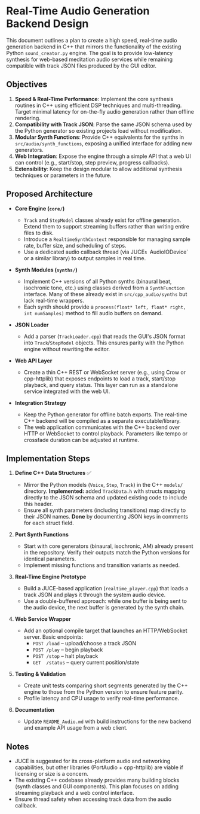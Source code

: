# Real-Time Audio Generation Backend Design

This document outlines a plan to create a high speed, real-time audio generation
backend in C++ that mirrors the functionality of the existing Python
`sound_creator.py` engine. The goal is to provide low-latency synthesis for
web-based meditation audio services while remaining compatible with track
JSON files produced by the GUI editor.

## Objectives

1. **Speed & Real-Time Performance**: Implement the core synthesis routines in C++
   using efficient DSP techniques and multi-threading. Target minimal latency for
   on-the-fly audio generation rather than offline rendering.
2. **Compatibility with Track JSON**: Parse the same JSON schema used by the
   Python generator so existing projects load without modification.
3. **Modular Synth Functions**: Provide C++ equivalents for the synths in
   `src/audio/synth_functions`, exposing a unified interface for adding new
   generators.
4. **Web Integration**: Expose the engine through a simple API that a web UI can
   control (e.g., start/stop, step preview, progress callbacks).
5. **Extensibility**: Keep the design modular to allow additional synthesis
   techniques or parameters in the future.

## Proposed Architecture

- **Core Engine (`core/`)**
  - `Track` and `StepModel` classes already exist for offline generation. Extend
    them to support streaming buffers rather than writing entire files to disk.
  - Introduce a `RealtimeSynthContext` responsible for managing sample rate,
    buffer size, and scheduling of steps.
  - Use a dedicated audio callback thread (via JUCE`s `AudioIODevice` or a
    similar library) to output samples in real time.

- **Synth Modules (`synths/`)**
  - Implement C++ versions of all Python synths (binaural beat, isochronic tone,
    etc.) using classes derived from a `SynthFunction` interface. Many of these
    already exist in `src/cpp_audio/synths` but lack real-time wrappers.
  - Each synth should provide a `process(float* left, float* right, int numSamples)`
    method to fill audio buffers on demand.

- **JSON Loader**
  - Add a parser (`TrackLoader.cpp`) that reads the GUI's JSON format into
    `Track`/`StepModel` objects. This ensures parity with the Python engine
    without rewriting the editor.

- **Web API Layer**
  - Create a thin C++ REST or WebSocket server (e.g., using Crow or cpp-httplib)
    that exposes endpoints to load a track, start/stop playback, and query
    status. This layer can run as a standalone service integrated with the web
    UI.

- **Integration Strategy**
  - Keep the Python generator for offline batch exports. The real-time C++
    backend will be compiled as a separate executable/library.
  - The web application communicates with the C++ backend over HTTP or WebSocket
    to control playback. Parameters like tempo or crossfade duration can be
    adjusted at runtime.

## Implementation Steps

1. **Define C++ Data Structures** ✅
   - Mirror the Python models (`Voice`, `Step`, `Track`) in the C++ `models/`
     directory. **Implemented:** added `TrackData.h` with structs mapping
     directly to the JSON schema and updated existing code to include this
     header.
   - Ensure all synth parameters (including transitions) map directly to their
     JSON names. **Done** by documenting JSON keys in comments for each
     struct field.

2. **Port Synth Functions**
   - Start with core generators (binaural, isochronic, AM) already present in the
     repository. Verify their outputs match the Python versions for identical
     parameters.
   - Implement missing functions and transition variants as needed.

3. **Real-Time Engine Prototype**
   - Build a JUCE-based application (`realtime_player.cpp`) that loads a track
     JSON and plays it through the system audio device.
   - Use a double-buffered approach: while one buffer is being sent to the audio
     device, the next buffer is generated by the synth chain.

4. **Web Service Wrapper**
   - Add an optional compile target that launches an HTTP/WebSocket server. Basic
     endpoints:
     - `POST /load` – upload/choose a track JSON
     - `POST /play` – begin playback
     - `POST /stop` – halt playback
     - `GET  /status` – query current position/state

5. **Testing & Validation**
   - Create unit tests comparing short segments generated by the C++ engine to
     those from the Python version to ensure feature parity.
   - Profile latency and CPU usage to verify real-time performance.

6. **Documentation**
   - Update `README_Audio.md` with build instructions for the new backend and
     example API usage from a web client.

## Notes

- JUCE is suggested for its cross-platform audio and networking capabilities, but
  other libraries (PortAudio + cpp-httplib) are viable if licensing or size is a
  concern.
- The existing C++ codebase already provides many building blocks (synth classes
  and GUI components). This plan focuses on adding streaming playback and a web
  control interface.
- Ensure thread safety when accessing track data from the audio callback.

